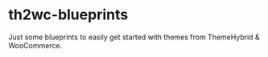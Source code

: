 # th2wc-blueprints
Just some blueprints to easily get started with themes from ThemeHybrid &amp; WooCommerce.
